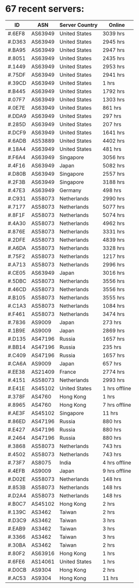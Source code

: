 # 67 recent servers:

| ID | ASN | Server Country | Online |
| ------ | ------ | ------ | ------ |
| #.6EF8 | AS63949 | United States | 3039 hrs |
| #.D363 | AS63949 | United States | 2945 hrs |
| #.BA95 | AS63949 | United States | 2947 hrs |
| #.8051 | AS63949 | United States | 2435 hrs |
| #.1449 | AS63949 | United States | 2953 hrs |
| #.75DF | AS63949 | United States | 2941 hrs |
| #.39CD | AS63949 | United States | 1 hrs |
| #.B445 | AS63949 | United States | 1792 hrs |
| #.07F7 | AS63949 | United States | 1303 hrs |
| #.0E7E | AS63949 | United States | 861 hrs |
| #.DDA9 | AS63949 | United States | 297 hrs |
| #.285D | AS63949 | United States | 207 hrs |
| #.DCF9 | AS63949 | United States | 1641 hrs |
| #.6ADB | AS53889 | United States | 4402 hrs |
| #.18A4 | AS63949 | United States | 481 hrs |
| #.F6A4 | AS63949 | Singapore | 3056 hrs |
| #.4F16 | AS63949 | Japan | 5082 hrs |
| #.D80B | AS63949 | Singapore | 2557 hrs |
| #.2F3B | AS63949 | Singapore | 3188 hrs |
| #.47E3 | AS63949 | Germany | 498 hrs |
| #.C931 | AS58073 | Netherlands | 2990 hrs |
| #.7177 | AS58073 | Netherlands | 5077 hrs |
| #.8F1F | AS58073 | Netherlands | 5074 hrs |
| #.4A30 | AS58073 | Netherlands | 4962 hrs |
| #.876E | AS58073 | Netherlands | 3331 hrs |
| #.2DFE | AS58073 | Netherlands | 4839 hrs |
| #.A6DA | AS58073 | Netherlands | 3328 hrs |
| #.75F2 | AS58073 | Netherlands | 1217 hrs |
| #.A713 | AS58073 | Netherlands | 2996 hrs |
| #.CE05 | AS63949 | Japan | 3016 hrs |
| #.5DBC | AS58073 | Netherlands | 3556 hrs |
| #.46CD | AS58073 | Netherlands | 3556 hrs |
| #.B105 | AS58073 | Netherlands | 3555 hrs |
| #.C1A3 | AS58073 | Netherlands | 1084 hrs |
| #.F461 | AS58073 | Netherlands | 3474 hrs |
| #.7836 | AS9009 | Japan | 273 hrs |
| #.1B9E | AS9009 | Japan | 2869 hrs |
| #.D135 | AS47196 | Russia | 1657 hrs |
| #.BB14 | AS47196 | Russia | 235 hrs |
| #.C409 | AS47196 | Russia | 1657 hrs |
| #.CA6A | AS9009 | Japan | 657 hrs |
| #.EE38 | AS21409 | France | 2774 hrs |
| #.4151 | AS58073 | Netherlands | 2993 hrs |
| #.E41E | AS45102 | United States | 1 hrs offline |
| #.378F | AS4760 | Hong Kong | 1 hrs |
| #.8965 | AS4760 | Hong Kong | 7 hrs offline |
| #.AE3F | AS45102 | Singapore | 11 hrs |
| #.86ED | AS47196 | Russia | 880 hrs |
| #.E427 | AS47196 | Russia | 880 hrs |
| #.2464 | AS47196 | Russia | 880 hrs |
| #.3868 | AS58073 | Netherlands | 743 hrs |
| #.4502 | AS58073 | Netherlands | 743 hrs |
| #.73F7 | AS8075 | India | 4 hrs offline |
| #.4EFB | AS9009 | Japan | 9 hrs offline |
| #.D02E | AS58073 | Netherlands | 148 hrs |
| #.853B | AS58073 | Netherlands | 148 hrs |
| #.D2A4 | AS58073 | Netherlands | 148 hrs |
| #.B0C7 | AS45102 | Hong Kong | 2 hrs |
| #.139C | AS3462 | Taiwan | 2 hrs |
| #.D3C9 | AS3462 | Taiwan | 3 hrs |
| #.EAB9 | AS3462 | Taiwan | 3 hrs |
| #.3366 | AS3462 | Taiwan | 3 hrs |
| #.30BA | AS3462 | Taiwan | 2 hrs |
| #.80F2 | AS63916 | Hong Kong | 1 hrs |
| #.6FE6 | AS14061 | United States | 1 hrs |
| #.D0CB | AS9304 | Hong Kong | 2 hrs |
| #.AC53 | AS9304 | Hong Kong | 11 hrs |

